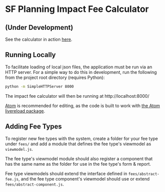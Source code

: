 # SF Planning Impact Fee Calculator

## (Under Development)

See the calculator in action [here](https://sfcpc.github.io/ifc/).

## Running Locally

To facilitate loading of local json files, the application must be run via an HTTP server.  For a simple way to do this in development, run the following from the project root directory (requires Python):

```sh
python -m SimpleHTTPServer 8000
```

The impact fee calculator will then be running at http://localhost:8000/

[Atom](https://atom.io/) is recommended for editing, as the code is built to work with [the Atom livereload package](https://atom.io/packages/livereload).

## Adding Fee Types

To register new fee types with the system, create a folder for your fee type under `fees/` and add a module that defines the fee type's viewmodel as `viewmodel.js`.

The fee type's viewmodel module should also register a component that has the same name as the folder for use in the fee type's form & report.

Fee type viewmodels should extend the interface defined in `fees/abstract-fee.js`, and the fee type component's viewmodel should use or extend `fees/abstract-component.js`.
